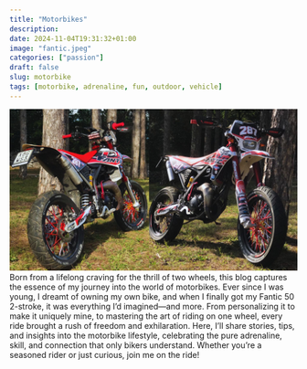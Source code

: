 ```yaml
---
title: "Motorbikes"
description: 
date: 2024-11-04T19:31:32+01:00
image: "fantic.jpeg"
categories: ["passion"]
draft: false
slug: motorbike
tags: [motorbike, adrenaline, fun, outdoor, vehicle]
---
```


![My Fantic 50 Motard](fantic.jpg)
Born from a lifelong craving for the thrill of two wheels, this blog captures the essence of my journey into the world of motorbikes. Ever since I was young, I dreamt of owning my own bike, and when I finally got my Fantic 50 2-stroke, it was everything I’d imagined—and more. From personalizing it to make it uniquely mine, to mastering the art of riding on one wheel, every ride brought a rush of freedom and exhilaration. Here, I’ll share stories, tips, and insights into the motorbike lifestyle, celebrating the pure adrenaline, skill, and connection that only bikers understand. Whether you’re a seasoned rider or just curious, join me on the ride!
